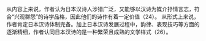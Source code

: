 从内容上来说，作者认为日本汉诗人涉猎广泛，又能够以汉诗为媒介抒情言志，符合“兴观群怨”的诗学品格，因此他们的诗作有着一定价值（24）。
从形式上来说，作者肯定日本汉诗体制完备。加上日本汉诗发展过程中，韵律、表现技巧等方面的逐渐精细，作者认同日本汉诗的是一种繁荣且成熟的文学样式（26）。

